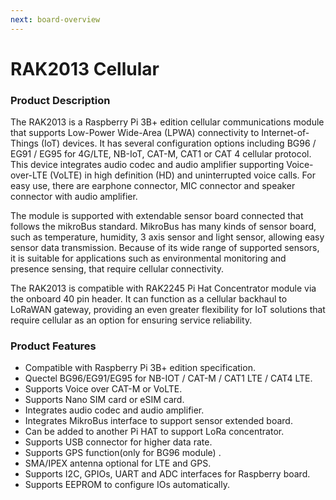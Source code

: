 ```yaml
---
next: board-overview
---
```



# RAK2013 Cellular

<rk-img
  src="/assets/images/datasheet/rak2013/rak2013.jpg"
  width="50%"
  figure-number="1"
  caption="RAK2013 Cellular Board"
/>

### Product Description

The RAK2013 is a Raspberry Pi 3B+ edition cellular communications module that supports Low-Power Wide-Area (LPWA) connectivity to Internet-of-Things (IoT) devices. It has several configuration options including BG96 / EG91 / EG95 for 4G/LTE, NB-IoT, CAT-M, CAT1 or CAT 4 cellular protocol. This device integrates audio codec and audio amplifier supporting Voice-over-LTE (VoLTE) in high definition (HD) and uninterrupted voice calls. For easy use, there are earphone connector, MIC connector and speaker connector with audio amplifier.

The module is supported with extendable sensor board connected that follows the mikroBus standard. MikroBus has many kinds of sensor board, such as temperature, humidity, 3 axis sensor and light sensor, allowing easy sensor data transmission. Because of its wide range of supported sensors, it is suitable for applications such as environmental monitoring and presence sensing, that require cellular connectivity.

The RAK2013 is compatible with RAK2245 Pi Hat Concentrator module via the onboard 40 pin header. It can function as a cellular backhaul to LoRaWAN gateway, providing an even greater flexibility for IoT solutions that require cellular as an option for ensuring service reliability.

### Product Features

* Compatible with Raspberry Pi 3B+ edition specification.
* Quectel BG96/EG91/EG95 for NB-IOT / CAT-M / CAT1 LTE / CAT4 LTE.
* Supports Voice over CAT-M or VoLTE.
* Supports Nano SIM card or eSIM card.
* Integrates audio codec and audio amplifier.
* Integrates MikroBus interface to support sensor extended board.
* Can be added to another Pi HAT to support LoRa concentrator.
* Supports USB connector for higher data rate.
* Supports GPS function(only for BG96 module) .
* SMA/IPEX antenna optional for LTE and GPS.
* Supports I2C, GPIOs, UART and ADC interfaces for Raspberry board.
* Supports EEPROM to configure IOs automatically.